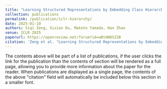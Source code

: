 ```yaml
---
title: "Learning Structured Representations by Embedding Class Hierarchy with Optimal Transport"
collection: publications
permalink: /publication/iclr-hierarchy/
date: 2025-01-10
authors: Siqi Zeng, Sixian Du, Makoto Yamada, Han Zhao
venue: ICLR 2025
paperurl: https://openreview.net/forum?id=wBtmN8SZ2B
citation: 'Zeng et al. "Learning Structured Representations by Embedding Class Hierarchy with Optimal Transport", ICLR 2025.'
---
```


The contents above will be part of a list of publications, if the user clicks the link for the publication than the contents of section will be rendered as a full page, allowing you to provide more information about the paper for the reader. When publications are displayed as a single page, the contents of the above "citation" field will automatically be included below this section in a smaller font.
